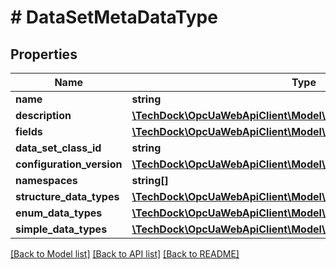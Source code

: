 # # DataSetMetaDataType

## Properties

Name | Type | Description | Notes
------------ | ------------- | ------------- | -------------
**name** | **string** |  | [optional]
**description** | [**\TechDock\OpcUaWebApiClient\Model\LocalizedText**](LocalizedText.md) |  | [optional]
**fields** | [**\TechDock\OpcUaWebApiClient\Model\FieldMetaData[]**](FieldMetaData.md) |  | [optional]
**data_set_class_id** | **string** |  | [optional]
**configuration_version** | [**\TechDock\OpcUaWebApiClient\Model\ConfigurationVersionDataType**](ConfigurationVersionDataType.md) |  | [optional]
**namespaces** | **string[]** |  | [optional]
**structure_data_types** | [**\TechDock\OpcUaWebApiClient\Model\StructureDescription[]**](StructureDescription.md) |  | [optional]
**enum_data_types** | [**\TechDock\OpcUaWebApiClient\Model\EnumDescription[]**](EnumDescription.md) |  | [optional]
**simple_data_types** | [**\TechDock\OpcUaWebApiClient\Model\SimpleTypeDescription[]**](SimpleTypeDescription.md) |  | [optional]

[[Back to Model list]](../../README.md#models) [[Back to API list]](../../README.md#endpoints) [[Back to README]](../../README.md)
